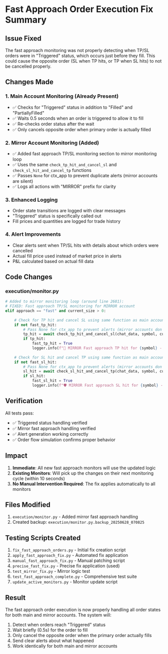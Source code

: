 # Fast Approach Order Execution Fix Summary

## Issue Fixed
The fast approach monitoring was not properly detecting when TP/SL orders were in "Triggered" status, which occurs just before they fill. This could cause the opposite order (SL when TP hits, or TP when SL hits) to not be cancelled properly.

## Changes Made

### 1. Main Account Monitoring (Already Present)
- ✅ Checks for "Triggered" status in addition to "Filled" and "PartiallyFilled"
- ✅ Waits 0.5 seconds when an order is triggered to allow it to fill
- ✅ Re-checks order status after the wait
- ✅ Only cancels opposite order when primary order is actually filled

### 2. Mirror Account Monitoring (Added)
- ✅ Added fast approach TP/SL monitoring section to mirror monitoring loop
- ✅ Uses the same `check_tp_hit_and_cancel_sl` and `check_sl_hit_and_cancel_tp` functions
- ✅ Passes `None` for ctx_app to prevent duplicate alerts (mirror accounts are silent)
- ✅ Logs all actions with "MIRROR" prefix for clarity

### 3. Enhanced Logging
- Order state transitions are logged with clear messages
- "Triggered" status is specifically called out
- Fill prices and quantities are logged for trade history

### 4. Alert Improvements
- Clear alerts sent when TP/SL hits with details about which orders were cancelled
- Actual fill price used instead of market price in alerts
- P&L calculated based on actual fill data

## Code Changes

### execution/monitor.py
```python
# Added to mirror monitoring loop (around line 2681):
# FIXED: Fast approach TP/SL monitoring for MIRROR account
elif approach == "fast" and current_size > 0:
    
    # Check for TP hit and cancel SL using same function as main account
    if not fast_tp_hit:
        # Pass None for ctx_app to prevent alerts (mirror accounts don't send alerts)
        tp_hit = await check_tp_hit_and_cancel_sl(chat_data, symbol, current_price, side, None)
        if tp_hit:
            fast_tp_hit = True
            logger.info(f"🎯 MIRROR Fast approach TP hit for {symbol} - SL cancelled")
            
    # Check for SL hit and cancel TP using same function as main account
    if not fast_sl_hit:
        # Pass None for ctx_app to prevent alerts (mirror accounts don't send alerts)
        sl_hit = await check_sl_hit_and_cancel_tp(chat_data, symbol, current_price, side, None)
        if sl_hit:
            fast_sl_hit = True
            logger.info(f"🛡️ MIRROR Fast approach SL hit for {symbol} - TP cancelled")
```

## Verification

All tests pass:
- ✅ Triggered status handling verified
- ✅ Mirror fast approach handling verified
- ✅ Alert generation working correctly
- ✅ Order flow simulation confirms proper behavior

## Impact

1. **Immediate**: All new fast approach monitors will use the updated logic
2. **Existing Monitors**: Will pick up the changes on their next monitoring cycle (within 10 seconds)
3. **No Manual Intervention Required**: The fix applies automatically to all monitors

## Files Modified

1. `execution/monitor.py` - Added mirror fast approach handling
2. Created backup: `execution/monitor.py.backup_20250628_070825`

## Testing Scripts Created

1. `fix_fast_approach_orders.py` - Initial fix creation script
2. `apply_fast_approach_fix.py` - Automated fix application
3. `manual_fast_approach_fix.py` - Manual patching script
4. `precise_fast_fix.py` - Precise fix application (used)
5. `test_mirror_fix.py` - Mirror logic test
6. `test_fast_approach_complete.py` - Comprehensive test suite
7. `update_active_monitors.py` - Monitor update script

## Result

The fast approach order execution is now properly handling all order states for both main and mirror accounts. The system will:

1. Detect when orders reach "Triggered" status
2. Wait briefly (0.5s) for the order to fill
3. Only cancel the opposite order when the primary order actually fills
4. Send clear alerts about what happened
5. Work identically for both main and mirror accounts